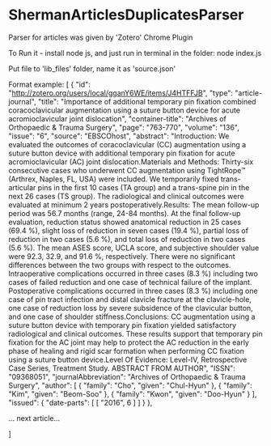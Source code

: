 # ShermanArticlesDuplicatesParser

Parser for articles was given by 'Zotero' Chrome Plugin

To Run it - install node js, and just run in terminal in the folder: node index.js

Put file to 'lib_files' folder, name it as 'source.json'

Format example:
[
	{
		"id": "http://zotero.org/users/local/gganY6WE/items/J4HTFFJB",
		"type": "article-journal",
		"title": "Importance of additional temporary pin fixation combined coracoclavicular augmentation using a suture button device for acute acromioclavicular joint dislocation",
		"container-title": "Archives of Orthopaedic & Trauma Surgery",
		"page": "763-770",
		"volume": "136",
		"issue": "6",
		"source": "EBSCOhost",
		"abstract": "Introduction: We evaluated the outcomes of coracoclavicular (CC) augmentation using a suture button device with additional temporary pin fixation for acute acromioclavicular (AC) joint dislocation.Materials and Methods: Thirty-six consecutive cases who underwent CC augmentation using TightRope™ (Arthrex, Naples, FL, USA) were included. We temporarily fixed trans-articular pins in the first 10 cases (TA group) and a trans-spine pin in the next 26 cases (TS group). The radiological and clinical outcomes were evaluated at minimum 2 years postoperatively.Results: The mean follow-up period was 56.7 months (range, 24-84 months). At the final follow-up evaluation, reduction status showed anatomical reduction in 25 cases (69.4 %), slight loss of reduction in seven cases (19.4 %), partial loss of reduction in two cases (5.6 %), and total loss of reduction in two cases (5.6 %). The mean ASES score, UCLA score, and subjective shoulder value were 92.3, 32.9, and 91.6 %, respectively. There were no significant differences between the two groups with respect to the outcomes. Intraoperative complications occurred in three cases (8.3 %) including two cases of failed reduction and one case of technical failure of the implant. Postoperative complications occurred in three cases (8.3 %) including one case of pin tract infection and distal clavicle fracture at the clavicle-hole, one case of reduction loss by severe subsidence of the clavicular button, and one case of shoulder stiffness.Conclusions: CC augmentation using a suture button device with temporary pin fixation yielded satisfactory radiological and clinical outcomes. These results support that temporary pin fixation for the AC joint may help to protect the AC reduction in the early phase of healing and rigid scar formation when performing CC fixation using a suture button device.Level Of Evidence: Level-IV, Retrospective Case Series, Treatment Study. ABSTRACT FROM AUTHOR",
		"ISSN": "09368051",
		"journalAbbreviation": "Archives of Orthopaedic & Trauma Surgery",
		"author": [
			{
				"family": "Cho",
				"given": "Chul-Hyun"
			},
			{
				"family": "Kim",
				"given": "Beom-Soo"
			},
			{
				"family": "Kwon",
				"given": "Doo-Hyun"
			}
		],
		"issued": {
			"date-parts": [
				[
					"2016",
					6
				]
			]
		}
	},

... next article...

]

